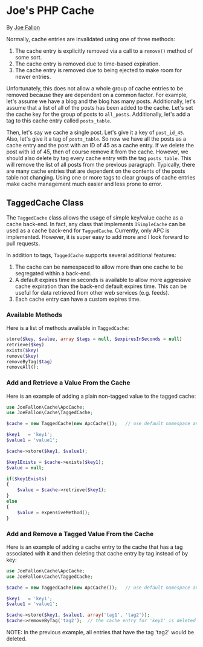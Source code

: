 Joe's PHP Cache
===============

By [Joe Fallon](http://blog.joefallon.net)

Normally, cache entries are invalidated using one of three methods:

1. The cache entry is explicitly removed via a call to a `remove()` method of
   some sort.
2. The cache entry is removed due to time-based expiration.
3. The cache entry is removed due to being ejected to make room for newer entries.

Unfortunately, this does not allow a whole group of cache entries to be removed
because they are dependent on a common factor. For example, let's assume we have
a blog and the blog has many posts. Additionally, let's assume that a list of all
of the posts has been added to the cache. Let's set the cache key for the group
of posts to `all_posts`. Additionally, let's add a tag to this cache entry called
`posts_table`.

Then, let's say we cache a single post. Let's give it a key of `post_id_45`. Also,
let's give it a tag of `posts_table`. So now we have all the posts as a cache
entry and the post with an ID of 45 as a cache entry. If we delete the post with
id of 45, then of course remove it from the cache. However, we should also delete
by tag every cache entry with the tag `posts_table`. This will remove the list of
all posts from the previous paragraph. Typically, there are many cache entries
that are dependent on the contents of the posts table not changing. Using one or
more tags to  clear groups of cache entries make cache management much easier
and less prone to error.

TaggedCache Class
-----------------

The `TaggedCache` class allows the usage of simple key/value cache as a cache
back-end. In fact, any class that implements `ISimpleCache` can be used as a
cache back-end for `TaggedCache`. Currently, only APC is implemented. However,
it is super easy to add more and I look forward to pull requests.

In addition to tags, `TaggedCache` supports several additional features:

1. The cache can be namespaced to allow more than one cache to be segregated
   within a back-end.
2. A default expires time in seconds is available to allow more aggressive
   cache expiration than the back-end default expires time. This can be useful
   for data retrieved from other web services (e.g. feeds).
3. Each cache entry can have a custom expires time.

### Available Methods

Here is a list of methods available in `TaggedCache`:

```php
store($key, $value, array $tags = null, $expiresInSeconds = null)
retrieve($key)
exists($key)
remove($key)
removeByTag($tag)
removeAll();
```

### Add and Retrieve a Value From the Cache

Here is an example of adding a plain non-tagged value to the tagged cache:

```php
use JoeFallon\Cache\ApcCache;
use JoeFallon\Cache\TaggedCache;

$cache = new TaggedCache(new ApcCache());   // use default namespace and expires

$key1   = 'key1';
$value1 = 'value1';

$cache->store($key1, $value1);

$key1Exists = $cache->exists($key1);
$value = null;

if($key1Exists)
{
    $value = $cache->retrieve($key1);
}
else
{
    $value = expensiveMethod();
}
```

### Add and Remove a Tagged Value From the Cache

Here is an example of adding a cache entry to the cache that has a tag associated
with it and then deleting that cache entry by tag instead of by key:

```php
use JoeFallon\Cache\ApcCache;
use JoeFallon\Cache\TaggedCache;

$cache = new TaggedCache(new ApcCache());   // use default namespace and expires

$key1   = 'key1';
$value1 = 'value1';

$cache->store($key1, $value1, array('tag1', 'tag2'));
$cache->removeByTag('tag2');  // the cache entry for 'key1' is deleted
```

NOTE: In the previous example, all entries that have the tag 'tag2' would be
deleted.

